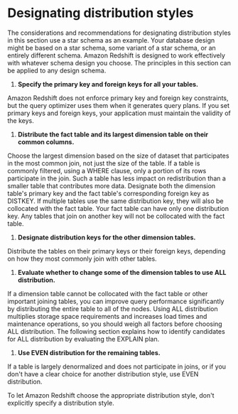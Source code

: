 # Designating distribution styles<a name="t_designating_distribution_styles"></a>

 The considerations and recommendations for designating distribution styles in this section use a star schema as an example\. Your database design might be based on a star schema, some variant of a star schema, or an entirely different schema\. Amazon Redshift is designed to work effectively with whatever schema design you choose\. The principles in this section can be applied to any design schema\. 

1.  **Specify the primary key and foreign keys for all your tables\.** 

   Amazon Redshift does not enforce primary key and foreign key constraints, but the query optimizer uses them when it generates query plans\. If you set primary keys and foreign keys, your application must maintain the validity of the keys\. 

1.  **Distribute the fact table and its largest dimension table on their common columns\.** 

   Choose the largest dimension based on the size of dataset that participates in the most common join, not just the size of the table\. If a table is commonly filtered, using a WHERE clause, only a portion of its rows participate in the join\. Such a table has less impact on redistribution than a smaller table that contributes more data\. Designate both the dimension table's primary key and the fact table's corresponding foreign key as DISTKEY\. If multiple tables use the same distribution key, they will also be collocated with the fact table\. Your fact table can have only one distribution key\. Any tables that join on another key will not be collocated with the fact table\. 

1.  **Designate distribution keys for the other dimension tables\.** 

   Distribute the tables on their primary keys or their foreign keys, depending on how they most commonly join with other tables\. 

1.  **Evaluate whether to change some of the dimension tables to use ALL distribution\.** 

   If a dimension table cannot be collocated with the fact table or other important joining tables, you can improve query performance significantly by distributing the entire table to all of the nodes\. Using ALL distribution multiplies storage space requirements and increases load times and maintenance operations, so you should weigh all factors before choosing ALL distribution\. The following section explains how to identify candidates for ALL distribution by evaluating the EXPLAIN plan\. 

1.  **Use EVEN distribution for the remaining tables\.** 

   If a table is largely denormalized and does not participate in joins, or if you don't have a clear choice for another distribution style, use EVEN distribution\. 

To let Amazon Redshift choose the appropriate distribution style, don't explicitly specify a distribution style\.